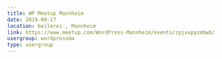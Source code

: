 ```yaml
---
title: WP Meetup Mannheim
date: 2019-09-17
location: beilerei , Mannheim
link: https://www.meetup.com/WordPress-Mannheim/events/zpjxvpyzmbwb/
usergroup: wordpressma
type: usergroup
---
```

